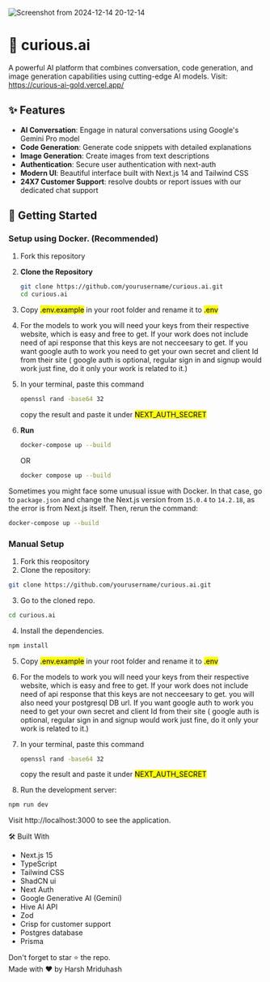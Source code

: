 
![Screenshot from 2024-12-14 20-12-14](https://github.com/user-attachments/assets/d5cc08b7-49c0-47b6-a8a3-2102304df2dc)

# 🤖 curious.ai

A powerful AI platform that combines conversation, code generation, and image generation capabilities using cutting-edge AI models. Visit: https://curious-ai-gold.vercel.app/

## ✨ Features

- **AI Conversation**: Engage in natural conversations using Google's Gemini Pro model
- **Code Generation**: Generate code snippets with detailed explanations
- **Image Generation**: Create images from text descriptions
- **Authentication**: Secure user authentication with next-auth
- **Modern UI**: Beautiful interface built with Next.js 14 and Tailwind CSS
- **24X7 Customer Support**: resolve doubts or report issues with our dedicated chat support

## 🚀 Getting Started

### Setup using Docker. (Recommended)

1.  Fork this repository
2. **Clone the Repository**
   ```bash
   git clone https://github.com/yourusername/curious.ai.git
   cd curious.ai
3. Copy <mark>.env.example</mark> in your root folder and rename it to <mark>.env</mark>
4. For the models to work you will need your keys from their respective website, which is easy and free to get. If your work does not include need of api response that this keys are not necceesary to get. If you want google auth to work you need to get your own secret and client Id from their site ( google auth is optional, regular sign in and signup would work just fine, do it only your work is related to it.) 
5. In your terminal, paste this command
   ```bash
   openssl rand -base64 32
   ```
   copy the result and paste it under <mark>NEXT_AUTH_SECRET</mark>
6. **Run**
   ```bash
   docker-compose up --build
   ```
   OR
   
   ```bash
   docker compose up --build
   ```
Sometimes you might face some unusual issue with Docker. In that case, go to `package.json` and change the Next.js version from `15.0.4` to `14.2.18`, as the error is from Next.js itself. Then, rerun the command:

   ```bash
   docker-compose up --build
   ```

### Manual Setup 
1. Fork this reopository
2. Clone the repository:
```bash
git clone https://github.com/yourusername/curious.ai.git
```

3. Go to the cloned repo.
```bash
cd curious.ai
```
4. Install the dependencies.
```bash
npm install
```

5. Copy <mark>.env.example</mark> in your root folder and rename it to <mark>.env</mark>
6. For the models to work you will need your keys from their respective website, which is easy and free to get. If your work does not include need of api response that this keys are not necceesary to get. you will also need your postgresql DB url. If you want google auth to work you need to get your own secret and client Id from their site ( google auth is optional, regular sign in and signup would work just fine, do it only your work is related to it.) 
7. In your terminal, paste this command
   ```bash
   openssl rand -base64 32
   ```
   copy the result and paste it under <mark>NEXT_AUTH_SECRET</mark>
   
8. Run the development server:
```bash
npm run dev
```

   
Visit http://localhost:3000 to see the application.

🛠️ Built With
- Next.js 15
- TypeScript
- Tailwind CSS
- ShadCN ui
- Next Auth
- Google Generative AI (Gemini)
- Hive AI API
- Zod
- Crisp for customer support
- Postgres database
- Prisma

Don't forget to star ⭐ the repo. <br>
Made with ❤️ by Harsh Mriduhash
